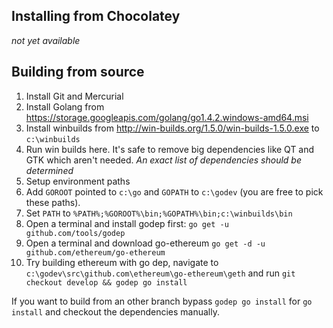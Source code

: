 ## Installing from Chocolatey

_not yet available_

## Building from source

1. Install Git and Mercurial
1. Install Golang from https://storage.googleapis.com/golang/go1.4.2.windows-amd64.msi
1. Install winbuilds from http://win-builds.org/1.5.0/win-builds-1.5.0.exe to `c:\winbuilds`
1. Run win builds here. It's safe to remove big dependencies like QT and GTK which aren't needed. _An exact list of dependencies should be determined_
1. Setup environment paths
  1. Add `GOROOT` pointed to `c:\go` and `GOPATH` to `c:\godev` (you are free to pick these paths).
  1. Set `PATH` to `%PATH%;%GOROOT%\bin;%GOPATH%\bin;c:\winbuilds\bin`
1. Open a terminal and install godep first: `go get -u github.com/tools/godep`
1. Open a terminal and download go-ethereum `go get -d -u github.com/ethereum/go-ethereum`
1. Try building ethereum with go dep, navigate to `c:\godev\src\github.com\ethereum\go-ethereum\geth` and run `git checkout develop && godep go install`

If you want to build from an other branch bypass `godep go install` for `go install` and checkout the dependencies manually.